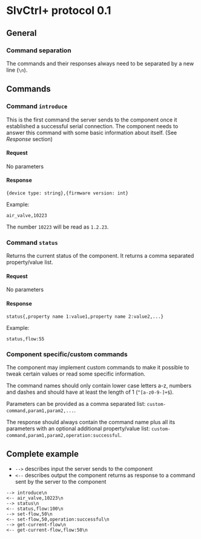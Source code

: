 # SlvCtrl+ protocol 0.1

## General
### Command separation
The commands and their responses always need to be separated by a new line (`\n`).

## Commands
### Command `introduce`
This is the first command the server sends to the component once it established a successful serial connection.
The component needs to answer this command with some basic information about itself. (See *Response* section)

#### Request
No parameters

#### Response
```
{device type: string},{firmware version: int}
```

Example: 
```
air_valve,10223
```

The number `10223` will be read as `1.2.23`.

### Command `status`
Returns the current status of the component. It returns a comma separated property/value list.

#### Request
No parameters

#### Response
```
status{,property name 1:value1,property name 2:value2,...}
```

Example:
```
status,flow:55
```

### Component specific/custom commands
The component may implement custom commands to make it possible to tweak certain values or read some specific 
information.

The command names should only contain lower case letters a-z, numbers and dashes and should have at least the length 
of 1 (`^[a-z0-9-]+$`).

Parameters can be provided as a comma separated list: `custom-command,param1,param2,...`.

The response should always contain the command name plus all its parameters with an optional additional 
property/value list: `custom-command,param1,param2,operation:successful`.

## Complete example
* `-->` describes input the server sends to the component
* `<--` describes output the component returns as response to a command sent by the server to the component

```
--> introduce\n
<-- air_valve,10223\n
--> status\n
<-- status,flow:100\n
--> set-flow,50\n
<-- set-flow,50,operation:successful\n
--> get-current-flow\n
<-- get-current-flow,flow:50\n
```